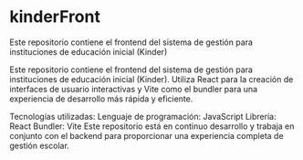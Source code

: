 # kinderFront

Este repositorio contiene el frontend del sistema de gestión para instituciones de educación inicial (Kinder)

Este repositorio contiene el frontend del sistema de gestión para instituciones de educación inicial (Kinder). Utiliza React para la creación de interfaces de usuario interactivas y Vite como el bundler para una experiencia de desarrollo más rápida y eficiente.

Tecnologías utilizadas:
Lenguaje de programación: JavaScript
Librería: React
Bundler: Vite
Este repositorio está en continuo desarrollo y trabaja en conjunto con el backend para proporcionar una experiencia completa de gestión escolar.
